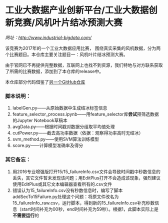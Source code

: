 # 工业大数据产业创新平台/工业大数据创新竞赛/风机叶片结冰预测大赛

*网址：http://www.industrial-bigdata.com/*

该竞赛为2017年的一个工业大数据应用比赛， 围绕真实采集的风机数据，分为两个比赛题目。本仓库主要关注题目一：风机叶片结冰预测大赛。

由于官网已不再提供完整数据，互联网上也找不到资源，我们特地与对方联系获取了所需的比赛数据，添加到了本仓库的release中。

本仓库部分代码借鉴了[另一个GitHub仓库](https://github.com/BreezeDoo/Industrial_big_data_contest)

### 脚本说明：

1. labelGen.py——从原始数据中生成结冰标签信息
2. feature_selector_process.ipynb——用feature_selector库**尝试**预筛选数据的Jupyter Notebook草稿本
3. avgData.py——根据时间戳对数据分组取平均值处理
4. cutPower.py——截去高功率数据（依据：观察得功率高时无结冰）
5. svm_method.py——使用SVM算法训练模型
6. score.py——计算模型准确率及得分

### 其它备忘：

1. 用2016专业增强版打开15/15_failureInfo.csv文件会导致时间戳中秒数信息的丢失，其它文件暂未发现该问题；用EditPlus打开不会造成该现象，强烈建议使用EditPlus或其它文本编辑器查看所有的.csv文件
2. 错误认为15_failureInfo.csv没有秒数信息时，编写了脚本addSecTo15Failure.py处理这个问题：将原文件改名为15_failureInfo_raw.csv，运行脚本，得到新的15_failureInfo.csv补充秒数信息（start时间补充为00秒，end时间补充为59秒）。根据1，此脚本实际上是**不需要运行**的
